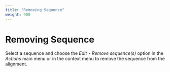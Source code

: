```yaml
---
title: "Removing Sequence"
weight: 900
---
```



# Removing Sequence

Select a sequence and choose the _Edit ‣ Remove sequence(s)_ option in the _Actions_ main menu or in the context menu to remove the sequence from the alignment.

